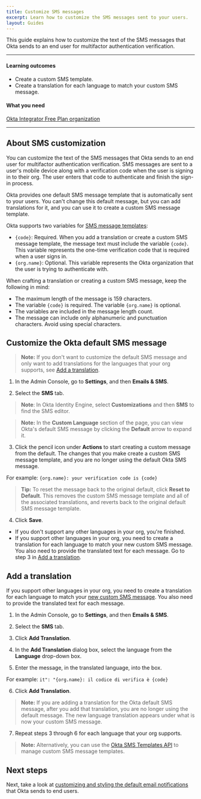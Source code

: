 ```yaml
---
title: Customize SMS messages
excerpt: Learn how to customize the SMS messages sent to your users.
layout: Guides
---
```


This guide explains how to customize the text of the SMS messages that Okta sends to an end user for multifactor authentication verification.

---

#### Learning outcomes

* Create a custom SMS template.
* Create a translation for each language to match your custom SMS message.

#### What you need

[Okta Integrator Free Plan organization](https://developer.okta.com/signup)

---

## About SMS customization

You can customize the text of the SMS messages that Okta sends to an end user for multifactor authentication verification. SMS messages are sent to a user's mobile device along with a verification code when the user is signing in to their org. The user enters that code to authenticate and finish the sign-in process.

Okta provides one default SMS message template that is automatically sent to your users. You can't change this default message, but you can add translations for it, and you can use it to create a custom SMS message template.

Okta supports two variables for [SMS message templates](https://developer.okta.com/docs/api/openapi/okta-management/management/tag/Template/):

* `{code}`: Required. When you add a translation or create a custom SMS message template, the message text must include the variable `{code}`. This variable represents the one-time verification code that is required when a user signs in.
* `{org.name}`: Optional. This variable represents the Okta organization that the user is trying to authenticate with.

When crafting a translation or creating a custom SMS message, keep the following in mind:

* The maximum length of the message is 159 characters.
* The variable `{code}` is required. The variable `{org.name}` is optional.
* The variables are included in the message length count.
* The message can include only alphanumeric and punctuation characters. Avoid using special characters.

## Customize the Okta default SMS message

> **Note:**  If you don't want to customize the default SMS message and only want to add translations for the languages that your org supports, see [Add a translation](#add-a-translation).

1. In the Admin Console, go to **Settings**, and then **Emails & SMS**.

2. Select the **SMS** tab.

> **Note**: In Okta Identity Engine, select **Customizations** and then **SMS** to find the SMS editor.

> **Note:** In the **Custom Language** section of the page, you can view Okta's default SMS message by clicking the **Default** arrow to expand it.

3. Click the pencil icon under **Actions** to start creating a custom message from the default. The changes that you make create a custom SMS message template, and you are no longer using the default Okta SMS message.

For example: `{org.name}: your verification code is {code}`

> **Tip:** To reset the message back to the original default, click **Reset to Default**. This removes the custom SMS message template and all of the associated translations, and reverts back to the original default SMS message template.

4. Click **Save**.

* If you don't support any other languages in your org, you're finished.
* If you support other languages in your org, you need to create a translation for each language to match your new custom SMS message. You also need to provide the translated text for each message. Go to step 3 in [Add a translation](#add-a-translation).

## Add a translation

If you support other languages in your org, you need to create a translation for each language to match your [new custom SMS message](#overview). You also need to provide the translated text for each message.

1. In the Admin Console, go to **Settings**, and then **Emails & SMS**.

2. Select the **SMS** tab.

3. Click **Add Translation**.

4. In the **Add Translation** dialog box, select the language from the **Language** drop-down box.

5. Enter the message, in the translated language, into the box.

For example: `it": "{org.name}: il codice di verifica è {code}`

6. Click **Add Translation**.

> **Note:** If you are adding a translation for the Okta default SMS message, after you add that translation, you are no longer using the default message. The new language translation appears under what is now your custom SMS message.

7. Repeat steps 3 through 6 for each language that your org supports.

> **Note:** Alternatively, you can use the [Okta SMS Templates API](https://developer.okta.com/docs/api/openapi/okta-management/management/tag/Template/) to manage custom SMS message templates.

## Next steps

Next, take a look at [customizing and styling the default email notifications](/docs/guides/custom-email/) that Okta sends to end users.